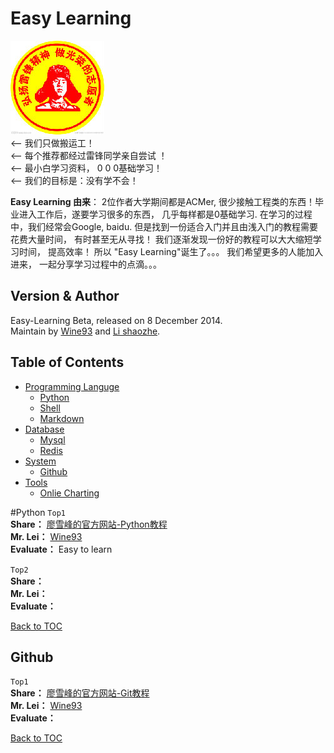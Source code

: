 

# Easy Learning
![Leifeng]    
<-- 我们只做搬运工！   
<-- 每个推荐都经过雷锋同学亲自尝试 ！    
<-- 最小白学习资料， 0 0 0基础学习！     
<-- 我们的目标是：没有学不会！  

**Easy Learning 由来**： 2位作者大学期间都是ACMer, 很少接触工程类的东西！毕业进入工作后，遂要学习很多的东西， 几乎每样都是0基础学习. 在学习的过程中，我们经常会Google, baidu. 但是找到一份适合入门并且由浅入门的教程需要花费大量时间， 有时甚至无从寻找！ 我们逐渐发现一份好的教程可以大大缩短学习时间， 提高效率！ 所以 "Easy Learning"诞生了。。。
我们希望更多的人能加入进来， 一起分享学习过程中的点滴。。。

## Version & Author
Easy-Learning Beta, released on 8 December 2014.  
Maintain by [Wine93] and [Li shaozhe].

## Table of Contents
* [Programming Languge](#programming-languge)  
    * [Python](#python)
    * [Shell](#shell)  
    * [Markdown](#markdown)
* [Database](#datebase)
    * [Mysql](#mysql)
    * [Redis](#redis)  
* [System](#system)
    * [Github](#github)  
* [Tools](#tools)  
    * [Onlie Charting](#onlie-charting)  

#Python
`Top1`  
**Share：** [廖雪峰的官方网站-Python教程]  
**Mr. Lei：**  [Wine93]  
**Evaluate：**  Easy to learn

`Top2`  
**Share：**  
**Mr. Lei：**   
**Evaluate：**  

[Back to TOC](#table-of-contents)

## Github
`Top1`  
**Share：**  [廖雪峰的官方网站-Git教程]  
**Mr. Lei：**  [Wine93]  
**Evaluate：**  

[Back to TOC](#table-of-contents)  




[Wine93]: https://github.com/Wine93 
[Li shaozhe]: https://github.com/Lisz1024
[leifeng]: https://raw.githubusercontent.com/Wine93/Wine93.github.io/master/_pictures/Leifeng.jpg
[廖雪峰的官方网站-Python教程]: http://www.liaoxuefeng.com/wiki/001374738125095c955c1e6d8bb493182103fac9270762a000
[廖雪峰的官方网站-Git教程]: http://www.liaoxuefeng.com/wiki/0013739516305929606dd18361248578c67b8067c8c017b000
